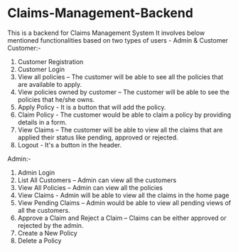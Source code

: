 # Claims-Management-Backend
This is a backend for Claims Management System 
It involves below mentioned functionalities based on two types of users - Admin & Customer
Customer:-
1. Customer Registration 
2. Customer Login 
3. View all policies – The customer will be able to see all the policies that are available to apply. 
4. View policies owned by customer – The customer will be able to see the policies that he/she owns.
5. Apply Policy - It is a button that will add the policy.
6. Claim Policy - The customer would be able to claim a policy by providing details in a form.  
7. View Claims – The customer will be able to view all the claims that are applied their status like pending, approved or rejected. 
8. Logout - It's a button in the header.
   
Admin:- 
1. Admin Login 
2. List All Customers – Admin can view all the customers 
3. View All Policies – Admin can view all the policies  
4. View Claims - Admin will be able to view all the claims in the home page  
5. View Pending Claims – Admin would be able to view all pending views of all the customers. 
6. Approve a Claim and Reject a Claim – Claims can be either approved or rejected by the admin. 
7. Create a New Policy 
8. Delete a Policy 

 

